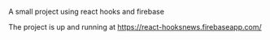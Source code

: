 A small project using react hooks and firebase

The project is up and running at https://react-hooksnews.firebaseapp.com/
